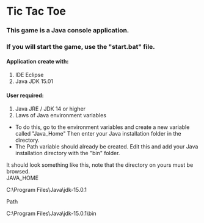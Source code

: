 # Tic Tac Toe

### This game is a Java console application. 
### If you will start the game, use the "start.bat" file.



#### Application create with:
1) IDE Eclipse
2) Java JDK 15.01

#### User required:
1) Java JRE / JDK 14 or higher
2) Laws of Java environment variables  
-  To do this, go to the environment variables and create a new variable called "Java_Home" 
   Then enter your Java installation folder in the directory. 
-  The Path variable should already be created. Edit this and add your Java installation directory with the "bin" folder. 

It should look something like this, note that the directory on yours must be browsed.  
JAVA_HOME  <p> C:\Program Files\Java\jdk-15.0.1       </p>
Path       <p> C:\Program Files\Java\jdk-15.0.1\bin   </p>
